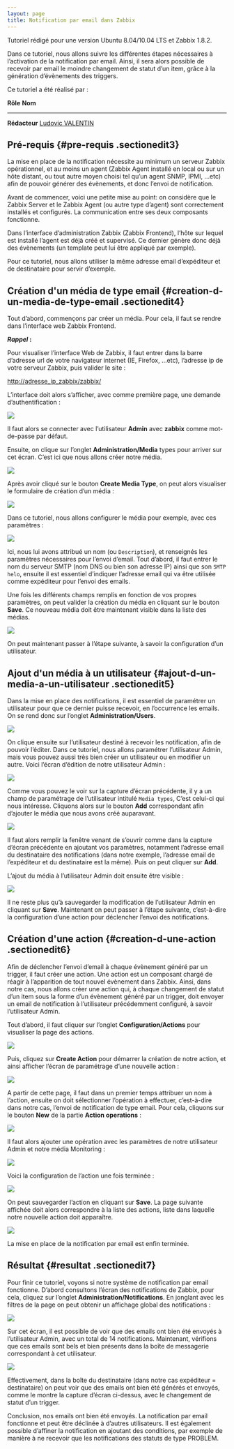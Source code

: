 ```yaml
---
layout: page
title: Notification par email dans Zabbix
---
```


Tutoriel rédigé pour une version Ubuntu 8.04/10.04 LTS et Zabbix 1.8.2.

Dans ce tutoriel, nous allons suivre les différentes étapes nécessaires
à l’activation de la notification par email. Ainsi, il sera alors
possible de recevoir par email le moindre changement de statut d’un
item, grâce à la génération d’évènements des triggers.

Ce tutoriel a été réalisé par :

  **Rôle**        **Nom**
  --------------- ---------------------------------------------------------------------------------------------------------------------------------------------------------
  **Rédacteur**   [Ludovic VALENTIN](http://www.monitoring-fr.org/community/members/ludovic-valentin/ "http://www.monitoring-fr.org/community/members/ludovic-valentin/")

Pré-requis {#pre-requis .sectionedit3}
----------

La mise en place de la notification nécessite au minimum un serveur
Zabbix opérationnel, et au moins un agent (Zabbix Agent installé en
local ou sur un hôte distant, ou tout autre moyen choisi tel qu’un agent
SNMP, IPMI, …etc) afin de pouvoir générer des évènements, et donc
l’envoi de notification.

Avant de commencer, voici une petite mise au point: on considère que le
Zabbix Server et le Zabbix Agent (ou autre type d’agent) sont
correctement installés et configurés. La communication entre ses deux
composants fonctionne.

Dans l’interface d’administration Zabbix (Zabbix Frontend), l’hôte sur
lequel est installé l’agent est déjà créé et supervisé. Ce dernier
génère donc déjà des évènements (un template peut lui être appliqué par
exemple).

Pour ce tutoriel, nous allons utiliser la même adresse email
d’expéditeur et de destinataire pour servir d’exemple.

Création d'un média de type email {#creation-d-un-media-de-type-email .sectionedit4}
---------------------------------

Tout d’abord, commençons par créer un média. Pour cela, il faut se
rendre dans l’interface web Zabbix Frontend.

***Rappel* :**

Pour visualiser l’interface Web de Zabbix, il faut entrer dans la barre
d’adresse url de votre navigateur internet (IE, Firefox, …etc),
l’adresse ip de votre serveur Zabbix, puis valider le site :

<http://adresse_ip_zabbix/zabbix/>

L’interface doit alors s’afficher, avec comme première page, une demande
d’authentification :

[![](/assets/media/supervision/zabbix/zabbix-frontend_login.png@w=500)](/_detail/supervision/zabbix/zabbix-frontend_login.png@id=zabbix%253Azabbix-email-notification.html "supervision:zabbix:zabbix-frontend_login.png")

Il faut alors se connecter avec l’utilisateur **Admin** avec **zabbix**
comme mot-de-passe par défaut.

Ensuite, on clique sur l’onglet **Administration/Media** types pour
arriver sur cet écran. C’est ici que nous allons créer notre média.

[![](/assets/media/zabbix/zabbix-email-notification_media-1.png@w=700)](/_detail/zabbix/zabbix-email-notification_media-1.png@id=zabbix%253Azabbix-email-notification.html "zabbix:zabbix-email-notification_media-1.png")

Après avoir cliqué sur le bouton **Create Media Type**, on peut alors
visualiser le formulaire de création d’un média :

[![](/assets/media/zabbix/zabbix-email-notification_media-2.png@w=700)](/_detail/zabbix/zabbix-email-notification_media-2.png@id=zabbix%253Azabbix-email-notification.html "zabbix:zabbix-email-notification_media-2.png")

Dans ce tutoriel, nous allons configurer le média pour exemple, avec ces
paramètres :

[![](/assets/media/zabbix/zabbix-email-notification_media-3.png@w=700)](/_detail/zabbix/zabbix-email-notification_media-3.png@id=zabbix%253Azabbix-email-notification.html "zabbix:zabbix-email-notification_media-3.png")

Ici, nous lui avons attribué un nom (ou `Description`), et renseignés
les paramètres nécessaires pour l’envoi d’email. Tout d’abord, il faut
entrer le nom du serveur SMTP (nom DNS ou bien son adresse IP) ainsi que
son `SMTP helo`, ensuite il est essentiel d’indiquer l’adresse email qui
va être utilisée comme expéditeur pour l’envoi des emails.

Une fois les différents champs remplis en fonction de vos propres
paramètres, on peut valider la création du média en cliquant sur le
bouton **Save**. Ce nouveau média doit être maintenant visible dans la
liste des médias.

[![](/assets/media/zabbix/zabbix-email-notification_media-4.png@w=700)](/_detail/zabbix/zabbix-email-notification_media-4.png@id=zabbix%253Azabbix-email-notification.html "zabbix:zabbix-email-notification_media-4.png")

On peut maintenant passer à l’étape suivante, à savoir la configuration
d’un utilisateur.

Ajout d'un média à un utilisateur {#ajout-d-un-media-a-un-utilisateur .sectionedit5}
---------------------------------

Dans la mise en place des notifications, il est essentiel de paramétrer
un utilisateur pour que ce dernier puisse recevoir, en l’occurrence les
emails. On se rend donc sur l’onglet **Administration/Users**.

[![](/assets/media/zabbix/zabbix-email-notification_user-1.png@w=700)](/_detail/zabbix/zabbix-email-notification_user-1.png@id=zabbix%253Azabbix-email-notification.html "zabbix:zabbix-email-notification_user-1.png")

On clique ensuite sur l’utilisateur destiné à recevoir les notification,
afin de pouvoir l’éditer. Dans ce tutoriel, nous allons paramétrer
l’utilisateur Admin, mais vous pouvez aussi très bien créer un
utilisateur ou en modifier un autre. Voici l’écran d’édition de notre
utilisateur Admin :

[![](/assets/media/zabbix/zabbix-email-notification_user-2.png@w=700)](/_detail/zabbix/zabbix-email-notification_user-2.png@id=zabbix%253Azabbix-email-notification.html "zabbix:zabbix-email-notification_user-2.png")

Comme vous pouvez le voir sur la capture d’écran précédente, il y a un
champ de paramétrage de l’utilisateur intitulé `Media types`, C’est
celui-ci qui nous intéresse. Cliquons alors sur le bouton **Add**
correspondant afin d’ajouter le média que nous avons créé auparavant.

[![](/assets/media/zabbix/zabbix-email-notification_user-3.png@w=500)](/_detail/zabbix/zabbix-email-notification_user-3.png@id=zabbix%253Azabbix-email-notification.html "zabbix:zabbix-email-notification_user-3.png")

Il faut alors remplir la fenêtre venant de s’ouvrir comme dans la
capture d’écran précédente en ajoutant vos paramètres, notamment
l’adresse email du destinataire des notifications (dans notre exemple,
l’adresse email de l’expéditeur et du destinataire est la même). Puis on
peut cliquer sur **Add**.

L’ajout du média à l’utilisateur Admin doit ensuite être visible :

[![](/assets/media/zabbix/zabbix-email-notification_user-4.png@w=700)](/_detail/zabbix/zabbix-email-notification_user-4.png@id=zabbix%253Azabbix-email-notification.html "zabbix:zabbix-email-notification_user-4.png")

Il ne reste plus qu’à sauvegarder la modification de l’utilisateur Admin
en cliquant sur **Save**. Maintenant on peut passer à l’étape suivante,
c’est-à-dire la configuration d’une action pour déclencher l’envoi des
notifications.

Création d'une action {#creation-d-une-action .sectionedit6}
---------------------

Afin de déclencher l’envoi d’email à chaque évènement généré par un
trigger, il faut créer une action. Une action est un composant chargé de
réagir à l’apparition de tout nouvel évènement dans Zabbix. Ainsi, dans
notre cas, nous allons créer une action qui, à chaque changement de
statut d’un item sous la forme d’un évènement généré par un trigger,
doit envoyer un email de notification à l’utilisateur précédemment
configuré, à savoir l’utilisateur Admin.

Tout d’abord, il faut cliquer sur l’onglet **Configuration/Actions**
pour visualiser la page des actions.

[![](/assets/media/zabbix/zabbix-email-notification_action-1.png@w=700)](/_detail/zabbix/zabbix-email-notification_action-1.png@id=zabbix%253Azabbix-email-notification.html "zabbix:zabbix-email-notification_action-1.png")

Puis, cliquez sur **Create Action** pour démarrer la création de notre
action, et ainsi afficher l’écran de paramétrage d’une nouvelle action :

[![](/assets/media/zabbix/zabbix-email-notification_action-2.png@w=700)](/_detail/zabbix/zabbix-email-notification_action-2.png@id=zabbix%253Azabbix-email-notification.html "zabbix:zabbix-email-notification_action-2.png")

A partir de cette page, il faut dans un premier temps attribuer un nom à
l’action, ensuite on doit sélectionner l’opération à effectuer,
c’est-à-dire dans notre cas, l’envoi de notification de type email. Pour
cela, cliquons sur le bouton **New** de la partie **Action operations**
:

[![](/assets/media/zabbix/zabbix-email-notification_action-3.png@w=150)](/_detail/zabbix/zabbix-email-notification_action-3.png@id=zabbix%253Azabbix-email-notification.html "zabbix:zabbix-email-notification_action-3.png")

Il faut alors ajouter une opération avec les paramètres de notre
utilisateur Admin et notre média Monitoring :

[![](/assets/media/zabbix/zabbix-email-notification_action-4.png@w=700)](/_detail/zabbix/zabbix-email-notification_action-4.png@id=zabbix%253Azabbix-email-notification.html "zabbix:zabbix-email-notification_action-4.png")

Voici la configuration de l’action une fois terminée :

[![](/assets/media/zabbix/zabbix-email-notification_action-5.png@w=700)](/_detail/zabbix/zabbix-email-notification_action-5.png@id=zabbix%253Azabbix-email-notification.html "zabbix:zabbix-email-notification_action-5.png")

On peut sauvegarder l’action en cliquant sur **Save**. La page suivante
affichée doit alors correspondre à la liste des actions, liste dans
laquelle notre nouvelle action doit apparaître.

[![](/assets/media/zabbix/zabbix-email-notification_action-6.png@w=700)](/_detail/zabbix/zabbix-email-notification_action-6.png@id=zabbix%253Azabbix-email-notification.html "zabbix:zabbix-email-notification_action-6.png")

La mise en place de la notification par email est enfin terminée.

Résultat {#resultat .sectionedit7}
--------

Pour finir ce tutoriel, voyons si notre système de notification par
email fonctionne. D’abord consultons l’écran des notifications de
Zabbix, pour cela, cliquez sur l’onglet
**Administration/Notifications**. En jonglant avec les filtres de la
page on peut obtenir un affichage global des notifications :

[![](/assets/media/zabbix/zabbix-email-notification_notification.png@w=700)](/_detail/zabbix/zabbix-email-notification_notification.png@id=zabbix%253Azabbix-email-notification.html "zabbix:zabbix-email-notification_notification.png")

Sur cet écran, il est possible de voir que des emails ont bien été
envoyés à l’utilisateur Admin, avec un total de 14 notifications.
Maintenant, vérifions que ces emails sont bels et bien présents dans la
boîte de messagerie correspondant à cet utilisateur.

[![](/assets/media/zabbix/zabbix-email-notification_email.png@w=600)](/_detail/zabbix/zabbix-email-notification_email.png@id=zabbix%253Azabbix-email-notification.html "zabbix:zabbix-email-notification_email.png")

Effectivement, dans la boîte du destinataire (dans notre cas expéditeur
= destinataire) on peut voir que des emails ont bien été générés et
envoyés, comme le montre la capture d’écran ci-dessus, avec le
changement de statut d’un trigger.

Conclusion, nos emails ont bien été envoyés. La notification par email
fonctionne et peut être déclinée à d’autres utilisateurs. Il est
également possible d’affiner la notification en ajoutant des conditions,
par exemple de manière à ne recevoir que les notifications des statuts
de type PROBLEM.